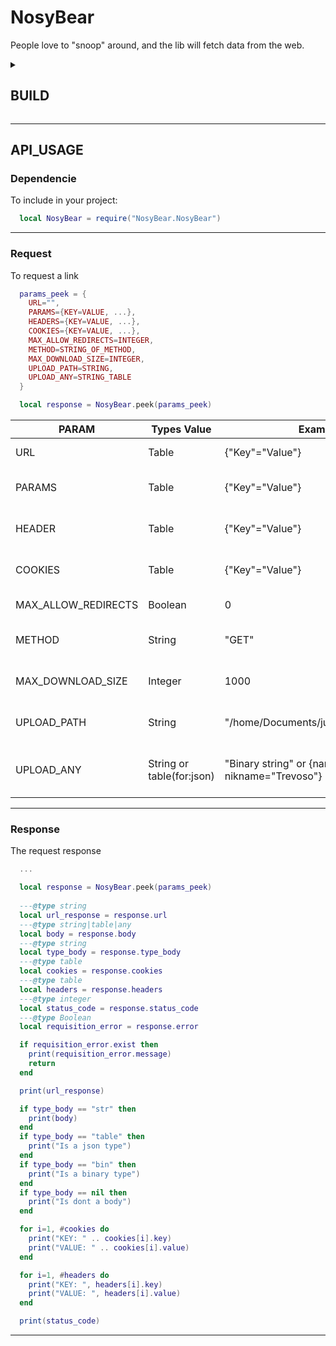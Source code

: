 # NosyBear
People love to "snoop" around, and the lib will fetch data from the web.

<details>
  <summary><h2>BUILD</h2></summary>

  
---

If you want to compile the project, you can run the following command:
```bash
sh build.sh
```

Or you can build it manually. To do this, you need to have Darwin installed on your computer or in your project. It is recommended to use version 0.19 or higher.
### Local Installation:
```bash
curl -L https://github.com/OUIsolutions/Darwin/releases/download/0.020/darwin.out -o darwin && chmod +x darwin
```

### Global Installation:
```bash
curl -L https://github.com/OUIsolutions/Darwin/releases/download/0.020/darwin.out -o darwin && chmod +x darwin && sudo mv darwin /usr/bin
```

### Building:

Then, run the following command:
- For Local execution: **./darwin**
- For Global execution: **darwin**

To make the complete build.
```bash
./darwin run_blueprint build -mode folder
```
The final binary will be located in the releases folder.

The build is separated into sectors such as, building README.md, compilation, ...
If you want to build a specific sector I recommend doing:
```bash
./darwin run_blueprint build -mode folder help
```
This will write all sector instructions to the screen.





</details>


---

## API_USAGE

### Dependencie
To include in your project:
```lua
  local NosyBear = require("NosyBear.NosyBear")
```
---

### Request
To request a link
```lua
  params_peek = {
    URL="",
    PARAMS={KEY=VALUE, ...},
    HEADERS={KEY=VALUE, ...},
    COOKIES={KEY=VALUE, ...},
    MAX_ALLOW_REDIRECTS=INTEGER,
    METHOD=STRING_OF_METHOD,
    MAX_DOWNLOAD_SIZE=INTEGER,
    UPLOAD_PATH=STRING,
    UPLOAD_ANY=STRING_TABLE
  }

  local response = NosyBear.peek(params_peek)

```

| PARAM               | Types Value               | Examplo                                                | DEFAULT     | Explain                     |
|---------------------|---------------------------|--------------------------------------------------------|-------------|-----------------------------|
| URL                 | Table                     | {"Key"="Value"}                                        | Mandatory   | URL to feth                 |
| PARAMS              | Table                     | {"Key"="Value"}                                        | nil         | Params to be passed         |
| HEADER              | Table                     | {"Key"="Value"}                                        | nil         | Headers to be passed        |
| COOKIES             | Table                     | {"Key"="Value"}                                        | nil         | Cookies to be passed        |
| MAX_ALLOW_REDIRECTS | Boolean                   | 0                                                      | ()          | Maximum redirects           |
| METHOD              | String                    | "GET"                                                  | "GET"       | Method of request           |
| MAX_DOWNLOAD_SIZE   | Integer                   | 1000                                                   | ()          | Download space limit        |
| UPLOAD_PATH         | String                    | "/home/Documents/juninho_trevozo.txt"                  | Dont upload | File path to pass to body   |
| UPLOAD_ANY          | String or table(for:json) | "Binary string" or {name="juninho", nikname="Trevoso"} | Dont upload | Binary or json to pass body |

---

### Response
The request response
```lua
  ...

  local response = NosyBear.peek(params_peek)
  
  ---@type string
  local url_response = response.url
  ---@type string|table|any
  local body = response.body
  ---@type string
  local type_body = response.type_body
  ---@type table
  local cookies = response.cookies
  ---@type table
  local headers = response.headers
  ---@type integer
  local status_code = response.status_code
  ---@type Boolean
  local requisition_error = response.error

  if requisition_error.exist then
    print(requisition_error.message)
    return
  end

  print(url_response)

  if type_body == "str" then
    print(body)
  end
  if type_body == "table" then
    print("Is a json type")
  end
  if type_body == "bin" then
    print("Is a binary type")
  end
  if type_body == nil then
    print("Is dont a body")
  end

  for i=1, #cookies do
    print("KEY: " .. cookies[i].key)
    print("VALUE: " .. cookies[i].value)
  end

  for i=1, #headers do
    print("KEY: ", headers[i].key)
    print("VALUE: ", headers[i].value)
  end

  print(status_code)
```

---




